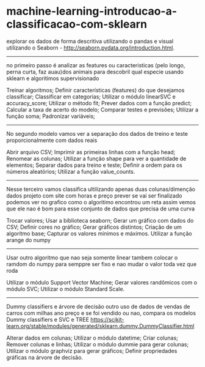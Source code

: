 # machine-learning-introducao-a-classificacao-com-sklearn
explorar os dados de forma descritiva utilizando o pandas e visual utilizando o Seaborn - http://seaborn.pydata.org/introduction.html.

---
no primeiro passo é analizar as features ou caracteristicas (pelo longo, perna curta, faz auau)dos animais para descobril qual especie usando sklearn e algoritimos supervisionado

Treinar algoritmos;
Definir características (features) do que desejamos classificar;
Classificar em categorias;
Utilizar o módulo linearSVC e accuracy_score;
Utilizar o método fit;
Prever dados com a função predict;
Calcular a taxa de acerto do modelo;
Comparar testes e previsões;
Utilizar a função soma;
Padronizar variáveis;

---
No segundo modelo vamos ver a separação dos dados de treino e teste proporcionalmente com dados reais

Abrir arquivo CSV;
Imprimir as primeiras linhas com a função head;
Renomear as colunas;
Utilizar a função shape para ver a quantidade de elementos;
Separar dados para treino e teste;
Definir a ordem para os números aleatórios;
Utilizar a função value_counts.

---

Nesse terceiro vamos classifica ultilizando apenas duas colunas/dimenção
dados projeto com site com horas e preço prever se vai ser finalizado
podemos ver no grafico como o algoritimo encontrou um reta assim vemos que ele nao é bom para esse conjunto de dados que precisa de uma curva

Trocar valores;
Usar a biblioteca seaborn;
Gerar um gráfico com dados do CSV;
Definir cores no gráfico;
Gerar gráficos distintos;
Criação de um algoritmo base;
Capturar os valores mínimos e máximos.
Utilizar a função arange do numpy

---

Usar outro algoritmo que nao seja somente linear
tambem colocar o ramdom do numpy para semppre ser fixo e nao mudar o valor toda vez que roda

Utilizar o módulo Support Vector Machine; Gerar valores randômicos com o módulo SVC; Utilizar o módulo Standard Scale.

---

Dummy classifiers e árvore de decisão
outro uso de dados de vendas de carros com milhas ano preço e se foi vendido ou nao, compara os modelos Dummy classifiers e SVC e TREE
https://scikit-learn.org/stable/modules/generated/sklearn.dummy.DummyClassifier.html

Alterar dados em colunas; Utilizar o módulo datetime; Criar colunas; Remover colunas e linhas; Utilizar o módulo dummie para gerar colunas; Utilizar o módulo graphviz para gerar gráficos; Definir propriedades gráficas na árvore de decisão.
